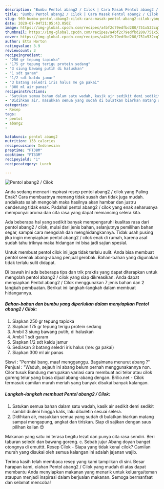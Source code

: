```yaml
---
description: "Bumbu Pentol abang2 / Cilok | Cara Masak Pentol abang2 / Cilok Yang Lezat Sekali"
title: "Bumbu Pentol abang2 / Cilok | Cara Masak Pentol abang2 / Cilok Yang Lezat Sekali"
slug: 969-bumbu-pentol-abang2-cilok-cara-masak-pentol-abang2-cilok-yang-lezat-sekali
date: 2020-07-04T21:05:43.050Z
image: https://img-global.cpcdn.com/recipes/a4bf2c79edfbd280/751x532cq70/pentol-abang2-cilok-foto-resep-utama.jpg
thumbnail: https://img-global.cpcdn.com/recipes/a4bf2c79edfbd280/751x532cq70/pentol-abang2-cilok-foto-resep-utama.jpg
cover: https://img-global.cpcdn.com/recipes/a4bf2c79edfbd280/751x532cq70/pentol-abang2-cilok-foto-resep-utama.jpg
author: Etta Horton
ratingvalue: 3.9
reviewcount: 3
recipeingredient:
- "250 gr tepung tapioka"
- "175 gr tepung terigu protein sedang"
- "3 siung bawang putih di haluskan"
- "1 sdt garam"
- "1/2 sdt kaldu jamur"
- "3 batang seledri iris halus me ga pakai"
- "300 ml air panas"
recipeinstructions:
- "Satukan semua bahan dalam satu wadah, kasik air sedikit demi sedikit sambil diuleni hingga kalis, lalu dibuletin sesuai selera."
- "Didihkan air, masukkan semua yang sudah di bulatkan biarkan matang sampai mengapung, angkat dan tiriskan. Siap di sajikan dengan saus pilihan kalian 😊"
categories:
- Resep
tags:
- pentol
- abang2
- 

katakunci: pentol abang2  
nutrition: 133 calories
recipecuisine: Indonesian
preptime: "PT38M"
cooktime: "PT33M"
recipeyield: "1"
recipecategory: Lunch

---
```



![Pentol abang2 / Cilok](https://img-global.cpcdn.com/recipes/a4bf2c79edfbd280/751x532cq70/pentol-abang2-cilok-foto-resep-utama.jpg)

Anda sedang mencari inspirasi resep pentol abang2 / cilok yang Paling Enak? Cara membuatnya memang tidak susah dan tidak juga mudah. andaikata salah mengolah maka hasilnya akan hambar dan justru cenderung tidak enak. Padahal pentol abang2 / cilok yang enak seharusnya mempunyai aroma dan cita rasa yang dapat memancing selera kita.

Ada beberapa hal yang sedikit banyak mempengaruhi kualitas rasa dari pentol abang2 / cilok, mulai dari jenis bahan, selanjutnya pemilihan bahan segar, sampai cara mengolah dan menghidangkannya. Tidak usah pusing jika ingin menyiapkan pentol abang2 / cilok enak di rumah, karena asal sudah tahu triknya maka hidangan ini bisa jadi sajian spesial.

Untuk membuat pentol cilok ini juga tidak terlalu sulit. Anda bisa membuat pentol seenak abang-abang penjual gerobak. Bahan-bahan yang digunakan tidak terlalu sulit didapat.


Di bawah ini ada beberapa tips dan trik praktis yang dapat diterapkan untuk mengolah pentol abang2 / cilok yang siap dikreasikan. Anda dapat menyiapkan Pentol abang2 / Cilok menggunakan 7 jenis bahan dan 2 langkah pembuatan. Berikut ini langkah-langkah dalam membuat hidangannya.

<!--inarticleads1-->

##### Bahan-bahan dan bumbu yang diperlukan dalam menyiapkan Pentol abang2 / Cilok:

1. Siapkan 250 gr tepung tapioka
1. Siapkan 175 gr tepung terigu protein sedang
1. Ambil 3 siung bawang putih, di haluskan
1. Ambil 1 sdt garam
1. Siapkan 1/2 sdt kaldu jamur
1. Sediakan 3 batang seledri iris halus (me: ga pakai)
1. Siapkan 300 ml air panas


Siswi : &#34;Permisi bang, maaf mengganggu. Bagaimana menurut abang ?&#34; Penjual : &#34;Waduh, sejauh ini abang belum pernah menggunakannya non. Cilor tusuk Bandung merupakan variasi cara membuat aci telor atau cilok goreng telur yang biasa dijual abang-abang dengan. Brilio.net - Cilok termasuk camilan murah meriah yang banyak disukai banyak kalangan. 

<!--inarticleads2-->

##### Langkah-langkah membuat Pentol abang2 / Cilok:

1. Satukan semua bahan dalam satu wadah, kasik air sedikit demi sedikit sambil diuleni hingga kalis, lalu dibuletin sesuai selera.
1. Didihkan air, masukkan semua yang sudah di bulatkan biarkan matang sampai mengapung, angkat dan tiriskan. Siap di sajikan dengan saus pilihan kalian 😊


Makanan yang satu ini terasa begitu lezat dan punya cita rasa sendiri. Beri taburan seledri dan bawang goreng. c. Sebab jujur Abang doyan banget otongnya di emutttt. Resep Cilok - Siapa yang tidak kenal cilok? Camilan murah yang disukai oleh semua kalangan ini adalah jajanan wajib. 

Terima kasih telah membaca resep yang kami tampilkan di sini. Besar harapan kami, olahan Pentol abang2 / Cilok yang mudah di atas dapat membantu Anda menyiapkan makanan yang menarik untuk keluarga/teman ataupun menjadi inspirasi dalam berjualan makanan. Semoga bermanfaat dan selamat mencoba!
